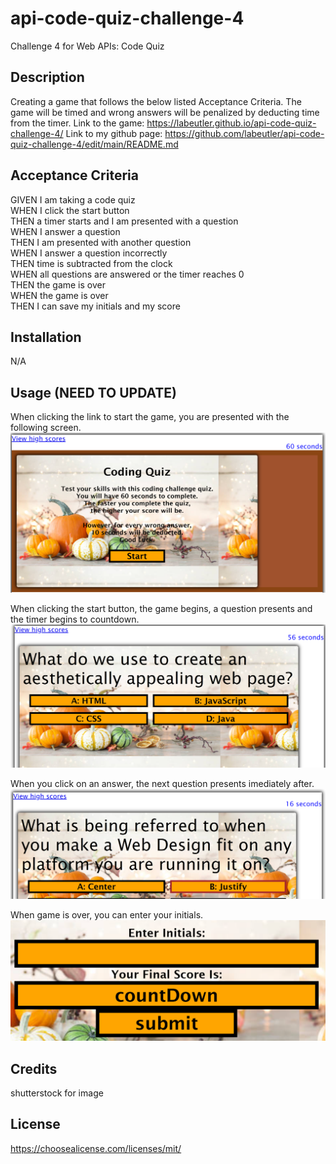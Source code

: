 # api-code-quiz-challenge-4
Challenge 4 for Web APIs: Code Quiz

## Description

Creating a game that follows the below listed Acceptance Criteria.  The game will be timed and wrong answers will be penalized by deducting time from the timer.
Link to the game: https://labeutler.github.io/api-code-quiz-challenge-4/
Link to my github page: https://github.com/labeutler/api-code-quiz-challenge-4/edit/main/README.md

## Acceptance Criteria

GIVEN I am taking a code quiz<br>
WHEN I click the start button<br>
THEN a timer starts and I am presented with a question<br>
WHEN I answer a question<br>
THEN I am presented with another question<br>
WHEN I answer a question incorrectly<br>
THEN time is subtracted from the clock<br>
WHEN all questions are answered or the timer reaches 0<br>
THEN the game is over<br>
WHEN the game is over<br>
THEN I can save my initials and my score<br>

## Installation

N/A

## Usage (NEED TO UPDATE)

When clicking the link to start the game, you are presented with the following screen.
![alt text](/assets/images/First.png)

When clicking the start button, the game begins, a question presents and the timer begins to countdown.
![alt text](./Assets/images/Timer.png)

When you click on an answer, the next question presents imediately after.
![alt text](assets/images/NxtQuest.png)

When game is over, you can enter your initials.
![alt text](./assets/images/Initial.png)


## Credits

shutterstock for image

## License

https://choosealicense.com/licenses/mit/
